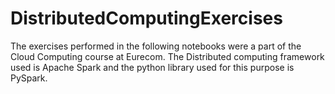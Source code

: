 # DistributedComputingExercises
The exercises performed in the following notebooks were a part of the Cloud Computing course at Eurecom. The Distributed computing framework used is Apache Spark and the python library used for this purpose is PySpark.
